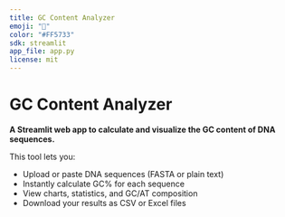 ```yaml
---
title: GC Content Analyzer
emoji: "🧬"
color: "#FF5733"
sdk: streamlit
app_file: app.py
license: mit
---
```




# GC Content Analyzer

**A Streamlit web app to calculate and visualize the GC content of DNA sequences.**

This tool lets you:
- Upload or paste DNA sequences (FASTA or plain text)
- Instantly calculate GC% for each sequence
- View charts, statistics, and GC/AT composition
- Download your results as CSV or Excel files
